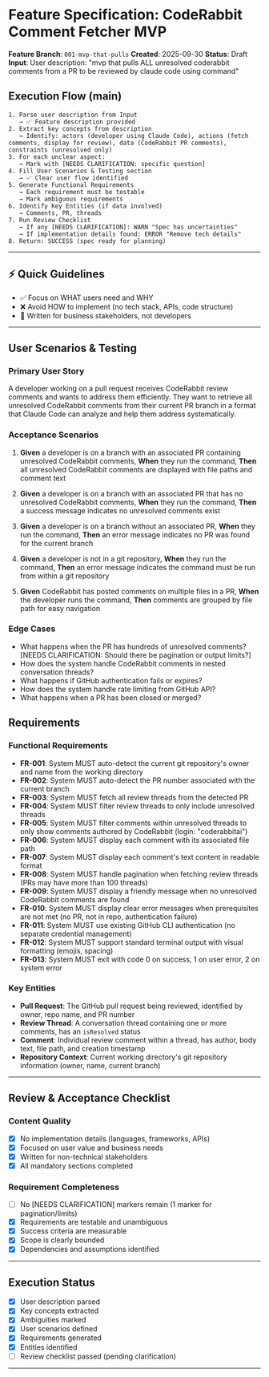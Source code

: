 # Feature Specification: CodeRabbit Comment Fetcher MVP

**Feature Branch**: `001-mvp-that-pulls`
**Created**: 2025-09-30
**Status**: Draft
**Input**: User description: "mvp that pulls ALL unresolved coderabbit comments from a PR to be reviewed by claude code using command"

## Execution Flow (main)
```
1. Parse user description from Input
   → ✅ Feature description provided
2. Extract key concepts from description
   → Identify: actors (developer using Claude Code), actions (fetch comments, display for review), data (CodeRabbit PR comments), constraints (unresolved only)
3. For each unclear aspect:
   → Mark with [NEEDS CLARIFICATION: specific question]
4. Fill User Scenarios & Testing section
   → ✅ Clear user flow identified
5. Generate Functional Requirements
   → Each requirement must be testable
   → Mark ambiguous requirements
6. Identify Key Entities (if data involved)
   → Comments, PR, threads
7. Run Review Checklist
   → If any [NEEDS CLARIFICATION]: WARN "Spec has uncertainties"
   → If implementation details found: ERROR "Remove tech details"
8. Return: SUCCESS (spec ready for planning)
```

---

## ⚡ Quick Guidelines
- ✅ Focus on WHAT users need and WHY
- ❌ Avoid HOW to implement (no tech stack, APIs, code structure)
- 👥 Written for business stakeholders, not developers

---

## User Scenarios & Testing

### Primary User Story

A developer working on a pull request receives CodeRabbit review comments and wants to address them efficiently. They want to retrieve all unresolved CodeRabbit comments from their current PR branch in a format that Claude Code can analyze and help them address systematically.

### Acceptance Scenarios

1. **Given** a developer is on a branch with an associated PR containing unresolved CodeRabbit comments, **When** they run the command, **Then** all unresolved CodeRabbit comments are displayed with file paths and comment text

2. **Given** a developer is on a branch with an associated PR that has no unresolved CodeRabbit comments, **When** they run the command, **Then** a success message indicates no unresolved comments exist

3. **Given** a developer is on a branch without an associated PR, **When** they run the command, **Then** an error message indicates no PR was found for the current branch

4. **Given** a developer is not in a git repository, **When** they run the command, **Then** an error message indicates the command must be run from within a git repository

5. **Given** CodeRabbit has posted comments on multiple files in a PR, **When** the developer runs the command, **Then** comments are grouped by file path for easy navigation

### Edge Cases

- What happens when the PR has hundreds of unresolved comments? [NEEDS CLARIFICATION: Should there be pagination or output limits?]
- How does the system handle CodeRabbit comments in nested conversation threads?
- What happens if GitHub authentication fails or expires?
- How does the system handle rate limiting from GitHub API?
- What happens when a PR has been closed or merged?

## Requirements

### Functional Requirements

- **FR-001**: System MUST auto-detect the current git repository's owner and name from the working directory
- **FR-002**: System MUST auto-detect the PR number associated with the current branch
- **FR-003**: System MUST fetch all review threads from the detected PR
- **FR-004**: System MUST filter review threads to only include unresolved threads
- **FR-005**: System MUST filter comments within unresolved threads to only show comments authored by CodeRabbit (login: "coderabbitai")
- **FR-006**: System MUST display each comment with its associated file path
- **FR-007**: System MUST display each comment's text content in readable format
- **FR-008**: System MUST handle pagination when fetching review threads (PRs may have more than 100 threads)
- **FR-009**: System MUST display a friendly message when no unresolved CodeRabbit comments are found
- **FR-010**: System MUST display clear error messages when prerequisites are not met (no PR, not in repo, authentication failure)
- **FR-011**: System MUST use existing GitHub CLI authentication (no separate credential management)
- **FR-012**: System MUST support standard terminal output with visual formatting (emojis, spacing)
- **FR-013**: System MUST exit with code 0 on success, 1 on user error, 2 on system error

### Key Entities

- **Pull Request**: The GitHub pull request being reviewed, identified by owner, repo name, and PR number
- **Review Thread**: A conversation thread containing one or more comments, has an `isResolved` status
- **Comment**: Individual review comment within a thread, has author, body text, file path, and creation timestamp
- **Repository Context**: Current working directory's git repository information (owner, name, current branch)

---

## Review & Acceptance Checklist

### Content Quality
- [x] No implementation details (languages, frameworks, APIs)
- [x] Focused on user value and business needs
- [x] Written for non-technical stakeholders
- [x] All mandatory sections completed

### Requirement Completeness
- [ ] No [NEEDS CLARIFICATION] markers remain (1 marker for pagination/limits)
- [x] Requirements are testable and unambiguous
- [x] Success criteria are measurable
- [x] Scope is clearly bounded
- [x] Dependencies and assumptions identified

---

## Execution Status

- [x] User description parsed
- [x] Key concepts extracted
- [x] Ambiguities marked
- [x] User scenarios defined
- [x] Requirements generated
- [x] Entities identified
- [ ] Review checklist passed (pending clarification)

---